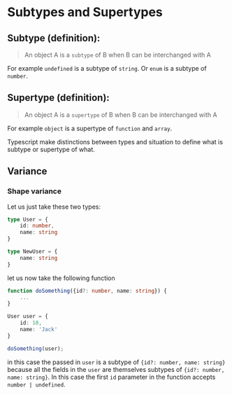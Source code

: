 # Subtypes and Supertypes

## Subtype (definition):

> An object A is a `subtype` of B when B can be interchanged with A

For example `undefined` is a subtype of `string`. Or `enum` is a subtype of `number`.

## Supertype (definition):

> An object A is a `supertype` of B when B can be interchanged with A

For example `object` is a supertype of `function` and `array`.

Typescript make distinctions between types and situation to define what is subtype or supertype of what.

## Variance

### Shape variance

Let us just take these two types:

```typescript
type User = {
    id: number,
    name: string
}

type NewUser = {
    name: string
}
```

let us now take the following function

```typescript
function doSomething({id?: number, name: string}) {
    ...
}

User user = {
    id: 10,
    name: 'Jack'
}

doSomething(user);
```

in this case the passed in `user` is a subtype of `{id?: number, name: string}` because all the fields in the `user` are themselves subtypes of `{id?: number, name: string}`. In this case the first `id` parameter in the function accepts `number | undefined`. 
